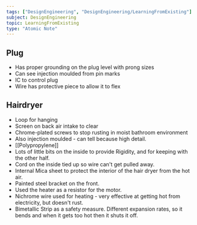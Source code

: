 ```yaml
---
tags: ["DesignEngineering", "DesignEngineering/LearningFromExisting"]
subject: DesignEngineering
topic: LearningFromExisting
type: "Atomic Note"
---
```


## Plug
 - Has proper grounding on the plug level with prong sizes
 - Can see injection moulded from pin marks
 - IC to control plug
 - Wire has protective piece to allow it to flex

## Hairdryer
 - Loop for hanging
 - Screen on back air intake to clear
 - Chrome-plated screws to stop rusting in moist bathroom environment
 - Also injection moulded - can tell because high detail.
 - [[Polypropylene]]
 - Lots of little bits on the inside to provide Rigidity, and for keeping with the other half.
 - Cord on the inside tied up so wire can't get pulled away.
 - Internal Mica sheet to protect the interior of the hair dryer from the hot air.
 - Painted steel bracket on the front.
 - Used the heater as a resistor for the motor.
 - Nichrome wire used for heating - very effective at getting hot from electricity, but doesn't rust.
 - Bimetallic Strip as a safety measure. Different expansion rates, so it bends and when it gets too hot then it shuts it off.